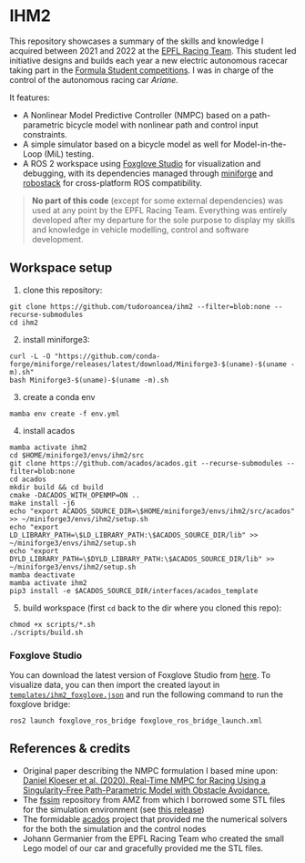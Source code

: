 # IHM2

This repository showcases a summary of the skills and knowledge I acquired 
between 2021 and 2022 at the [EPFL Racing Team](https://epflracingteam.ch/en/).
This student led initiative designs and builds each year a new electric autonomous 
racecar taking part in the [Formula Student competitions](https://www.imeche.org/events/formula-student).
I was in charge of the control of the autonomous racing car *Ariane*.

It features:
- A Nonlinear Model Predictive Controller (NMPC) based on a path-parametric bicycle 
  model with nonlinear path and control input constraints.
- A simple simulator based on a bicycle model as well for Model-in-the-Loop (MiL) 
  testing.
- A ROS 2 workspace using [Foxglove Studio](https://foxglove.dev/studio/) for 
  visualization and debugging, with its dependencies managed through 
  [miniforge](https://github.com/conda-forge/miniforge) and 
  [robostack](https://robostack.github.io/index.html)
  for cross-platform ROS compatibility.
  
> **No part of this code** (except for some external dependencies) was used at 
> any point by the EPFL Racing Team. Everything was entirely developed
> after my departure for the sole purpose to display my skills and knowledge in vehicle modelling,
> control and software development.

## Workspace setup

1. clone this repository:
  ```shell
  git clone https://github.com/tudoroancea/ihm2 --filter=blob:none --recurse-submodules
  cd ihm2
  ```
2. install miniforge3:
  ```shell
  curl -L -O "https://github.com/conda-forge/miniforge/releases/latest/download/Miniforge3-$(uname)-$(uname -m).sh"
  bash Miniforge3-$(uname)-$(uname -m).sh
  ```
3. create a conda env
  ```shell
  mamba env create -f env.yml
  ```
4. install acados
  ```shell
  mamba activate ihm2
  cd $HOME/miniforge3/envs/ihm2/src
  git clone https://github.com/acados/acados.git --recurse-submodules --filter=blob:none
  cd acados
  mkdir build && cd build
  cmake -DACADOS_WITH_OPENMP=ON ..
  make install -j6
  echo "export ACADOS_SOURCE_DIR=\$HOME/miniforge3/envs/ihm2/src/acados" >> ~/miniforge3/envs/ihm2/setup.sh
  echo "export LD_LIBRARY_PATH=\$LD_LIBRARY_PATH:\$ACADOS_SOURCE_DIR/lib" >> ~/miniforge3/envs/ihm2/setup.sh
  echo "export DYLD_LIBRARY_PATH=\$DYLD_LIBRARY_PATH:\$ACADOS_SOURCE_DIR/lib" >> ~/miniforge3/envs/ihm2/setup.sh
  mamba deactivate
  mamba activate ihm2
  pip3 install -e $ACADOS_SOURCE_DIR/interfaces/acados_template
  ```
5. build workspace (first `cd` back to the dir where you cloned this repo):
  ```shell
  chmod +x scripts/*.sh
  ./scripts/build.sh
  ```

### Foxglove Studio
 
You can download the latest version of Foxglove Studio from
[here](https://foxglove.dev/studio). To visualize data, you can then import the 
created layout in [`templates/ihm2_foxglove.json`](templates/ihm2_foxglove.json) 
and run the following command to run the foxglove bridge:
```shell
ros2 launch foxglove_ros_bridge foxglove_ros_bridge_launch.xml
```

## References & credits

- Original paper describing the NMPC formulation I based mine upon: 
  [Daniel Kloeser et al. (2020). Real-Time NMPC for Racing Using a Singularity-Free Path-Parametric Model with Obstacle Avoidance.](https://doi.org/10.1016/j.ifacol.2020.12.1376)
- The [fssim](https://github.com/AMZ-Driverless/fssim) repository from AMZ from 
  which I borrowed some STL files for the simulation environment (see 
  [this release](https://github.com/tudoroancea/ihm2/releases/tag/lego-lrt4))
- The formidable [acados](https://github.com/acados/acados) project that provided 
  me the numerical solvers for the both the simulation and the control nodes
- Johann Germanier from the EPFL Racing Team who created the small Lego model of 
  our car and gracefully provided me the STL files. 
